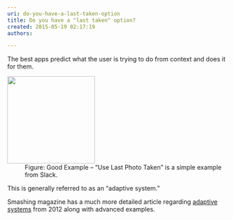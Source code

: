 ```yaml
---
uri: do-you-have-a-last-taken-option
title: Do you have a "last taken" option?
created: 2015-05-19 02:17:19
authors:

---
```





<span class='intro'> 

<p class="MsoNormal">The best apps predict what the user is trying to do from
context and does it for them.<span style="color&#58;#1f497d;"></span></p> </span>

<dl><dt>
<img src="/PublishingImages/lastphototaken.png" alt="" style="width&#58;200px;" /> 
</dt><dd class="ssw15-rteElement-FigureGood">Figure&#58; Good Example – “Use Last Photo Taken” is a simple example from Slack.</dd></dl><p>This is generally referred to as an “adaptive system.” </p><p>Smashing magazine has a much more detailed article regarding <a href="http&#58;//www.smashingmagazine.com/2012/12/10/creating-an-adaptive-system-to-enhance-ux/">adaptive systems</a> from 2012 along with advanced examples.</p>


